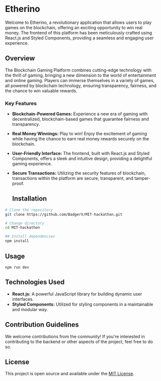 # Etherino

Welcome to Etherino, a revolutionary application that allows users to play games on the blockchain, offering an exciting opportunity to win real money. The frontend of this platform has been meticulously crafted using React.js and Styled Components, providing a seamless and engaging user experience.

## Overview

The Blockchain Gaming Platform combines cutting-edge technology with the thrill of gaming, bringing a new dimension to the world of entertainment and online gaming. Players can immerse themselves in a variety of games, all powered by blockchain technology, ensuring transparency, fairness, and the chance to win valuable rewards.

### Key Features

- **Blockchain-Powered Games:**
  Experience a new era of gaming with decentralized, blockchain-based games that guarantee fairness and transparency.

- **Real Money Winnings:**
  Play to win! Enjoy the excitement of gaming while having the chance to earn real money rewards securely on the blockchain.

- **User-Friendly Interface:**
  The frontend, built with React.js and Styled Components, offers a sleek and intuitive design, providing a delightful gaming experience.

- **Secure Transactions:**
  Utilizing the security features of blockchain, transactions within the platform are secure, transparent, and tamper-proof.

  ## Installation

```bash
# Clone the repository
git clone https://github.com/BadgerV/MIT-hackathon.git

# Change directory
cd MIT-hackathon

## Install dependencies
npm install
```

## Usage
```
npm run dev
```

## Technologies Used

- **React.js:** A powerful JavaScript library for building dynamic user interfaces.
- **Styled Components:** Utilized for styling components in a maintainable and modular way.

## Contribution Guidelines

We welcome contributions from the community! If you're interested in contributing to the backend or other aspects of the project, feel free to do so.

## License

This project is open source and available under the [MIT License](LICENSE).
